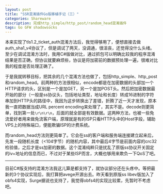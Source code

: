 ```yaml
---
layout: post
title: "SSR混淆插件Go版移植手记（三）"
categories: Shareware
description: 完成http_simple/http_post/random_head混淆插件
tags: Go GFW shadowsocks
---
```


本来实现了tls1.2_ticket_auth混淆方法后，我觉得够用了，便想直接去做auth_sha1_v4协议了，但是调试了两天，没调通，很沮丧，还觉得没什么头绪。至少在调试混淆方法时，我用C#版做对比，通过抓包可以明确比较我的程序混淆结果是否正确，但协议就要麻烦些，协议是将加密前的数据预处理一遍，很难对比我的程度是否处理正确了。

于是我就转移目标，把其余的几个混淆方法也做了，包括http_simple、http_post和random_head。前两种的方法很相似，encode都是在加密数据的头部加一个HTTP请求的头，区别是一个是加GET，另一个是加POST头。然后把加密数据最开始的部分（一般是ss协议头，包括地址类型，地址和长度）转成16进制的字符串加到HTTP头的路径中，我因为这步转换出了差错，折腾了近一天才发现，原本我一直把数据当成URL percent encoding来处理了，其实不是。decode则更简单，找到第一处`\r\n\r\n`，后面的就全部是有效数据。这两种方法，也被一些免流爱好者用来做免流客户端，原理就是有的ISP只看HTTP头中的Host字段，辅助VPS上的特殊端口，便能欺骗ISP的计费系统。

而random_head方法则更简单了。它会在ss的客户端和服务端连接建立起来后，先发一段随机长度（<104字节）的随机内容，其中最后4字节是前面内容的crc32检验值，之后才是ss加密的数据。这个混淆纯粹只是扰乱了原版ss协议开关固定的iv+地址的信息而已，不过对于某些ISP而言，大概也够用来欺负一下QoS了吧。

----

目前C#版支持的混淆方法我这儿算是都支持了，就协议部分还在头疼中。等把最新的3个协议实现后，我打算把avege开源出去。昨天看到原版ss libev版加入了obfs4实现，Surge据说也支持了，我觉得obfs4的实现比较累，先暂时不考虑吧。